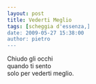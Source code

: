 ```yaml
---
layout: post
title: Vederti Meglio
tags: [scheggia d'essenza,]
date: 2009-05-27 15:38:00
author: pietro
---
```

Chiudo gli occhi<br/>quando ti sento<br/>solo per vederti meglio.
